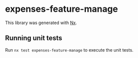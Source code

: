 # expenses-feature-manage

This library was generated with [Nx](https://nx.dev).

## Running unit tests

Run `nx test expenses-feature-manage` to execute the unit tests.
